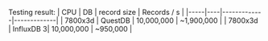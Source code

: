 Testing result:
| CPU | DB | record size | Records / s |
|-----|----|-------------|-------------|
| 7800x3d | QuestDB | 10,000,000 | ~1,900,000 |
| 7800x3d | InfluxDB 3| 10,000,000 | ~950,000 |  
